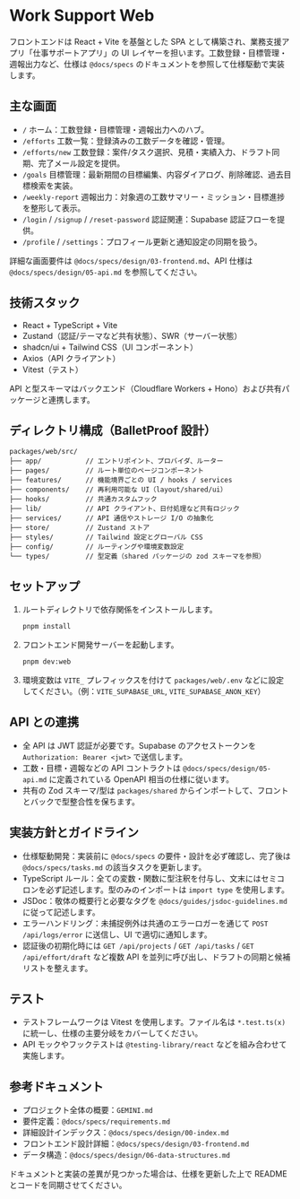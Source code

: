 # Work Support Web

フロントエンドは React + Vite を基盤とした SPA として構築され、業務支援アプリ「仕事サポートアプリ」の UI レイヤーを担います。工数登録・目標管理・週報出力など、仕様は `@docs/specs` のドキュメントを参照して仕様駆動で実装します。

## 主な画面
- `/` ホーム：工数登録・目標管理・週報出力へのハブ。
- `/efforts` 工数一覧：登録済みの工数データを確認・管理。
- `/efforts/new` 工数登録：案件/タスク選択、見積・実績入力、ドラフト同期、完了メール設定を提供。
- `/goals` 目標管理：最新期間の目標編集、内容ダイアログ、削除確認、過去目標検索を実装。
- `/weekly-report` 週報出力：対象週の工数サマリー・ミッション・目標進捗を整形して表示。
- `/login` / `/signup` / `/reset-password` 認証関連：Supabase 認証フローを提供。
- `/profile` / `/settings`：プロフィール更新と通知設定の同期を扱う。

詳細な画面要件は `@docs/specs/design/03-frontend.md`、API 仕様は `@docs/specs/design/05-api.md` を参照してください。

## 技術スタック
- React + TypeScript + Vite
- Zustand（認証/テーマなど共有状態）、SWR（サーバー状態）
- shadcn/ui + Tailwind CSS（UI コンポーネント）
- Axios（API クライアント）
- Vitest（テスト）

API と型スキーマはバックエンド（Cloudflare Workers + Hono）および共有パッケージと連携します。

## ディレクトリ構成（BalletProof 設計）
```
packages/web/src/
├── app/           // エントリポイント、プロバイダ、ルーター
├── pages/         // ルート単位のページコンポーネント
├── features/      // 機能境界ごとの UI / hooks / services
├── components/    // 再利用可能な UI（layout/shared/ui）
├── hooks/         // 共通カスタムフック
├── lib/           // API クライアント、日付処理など共有ロジック
├── services/      // API 通信やストレージ I/O の抽象化
├── store/         // Zustand ストア
├── styles/        // Tailwind 設定とグローバル CSS
├── config/        // ルーティングや環境変数設定
└── types/         // 型定義（shared パッケージの zod スキーマを参照）
```

## セットアップ
1. ルートディレクトリで依存関係をインストールします。
   ```bash
   pnpm install
   ```
2. フロントエンド開発サーバーを起動します。
   ```bash
   pnpm dev:web
   ```
3. 環境変数は `VITE_` プレフィックスを付けて `packages/web/.env` などに設定してください。（例：`VITE_SUPABASE_URL`, `VITE_SUPABASE_ANON_KEY`）

## API との連携
- 全 API は JWT 認証が必要です。Supabase のアクセストークンを `Authorization: Bearer <jwt>` で送信します。
- 工数・目標・週報などの API コントラクトは `@docs/specs/design/05-api.md` に定義されている OpenAPI 相当の仕様に従います。
- 共有の Zod スキーマ/型は `packages/shared` からインポートして、フロントとバックで型整合性を保ちます。

## 実装方針とガイドライン
- 仕様駆動開発：実装前に `@docs/specs` の要件・設計を必ず確認し、完了後は `@docs/specs/tasks.md` の該当タスクを更新します。
- TypeScript ルール：全ての変数・関数に型注釈を付与し、文末にはセミコロンを必ず記述します。型のみのインポートは `import type` を使用します。
- JSDoc：敬体の概要行と必要なタグを `@docs/guides/jsdoc-guidelines.md` に従って記述します。
- エラーハンドリング：未捕捉例外は共通のエラーロガーを通じて `POST /api/logs/error` に送信し、UI で適切に通知します。
- 認証後の初期化時には `GET /api/projects` / `GET /api/tasks` / `GET /api/effort/draft` など複数 API を並列に呼び出し、ドラフトの同期と候補リストを整えます。

## テスト
- テストフレームワークは Vitest を使用します。ファイル名は `*.test.ts(x)` に統一し、仕様の主要分岐をカバーしてください。
- API モックやフックテストは `@testing-library/react` などを組み合わせて実施します。

## 参考ドキュメント
- プロジェクト全体の概要：`GEMINI.md`
- 要件定義：`@docs/specs/requirements.md`
- 詳細設計インデックス：`@docs/specs/design/00-index.md`
- フロントエンド設計詳細：`@docs/specs/design/03-frontend.md`
- データ構造：`@docs/specs/design/06-data-structures.md`

ドキュメントと実装の差異が見つかった場合は、仕様を更新した上で README とコードを同期させてください。
